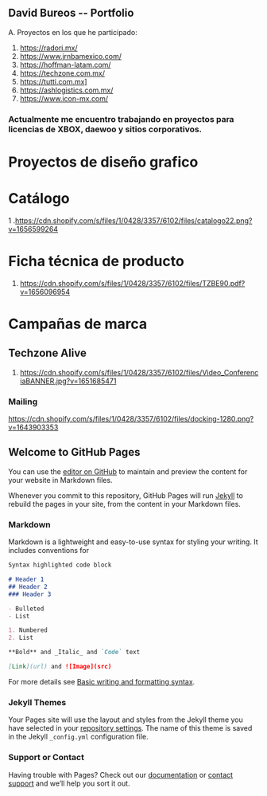 ##  David Bureos -- Portfolio


A. Proyectos en los que he participado:

1. https://radori.mx/
2. https://www.jrnbamexico.com/
3. https://hoffman-latam.com/
4. https://techzone.com.mx/
5. https://tutti.com.mx]
6. https://ashlogistics.com.mx/
7. https://www.icon-mx.com/

### Actualmente me encuentro trabajando en proyectos para licencias de  XBOX, daewoo y sitios corporativos.


# Proyectos de diseño grafico

# Catálogo 
1 .https://cdn.shopify.com/s/files/1/0428/3357/6102/files/catalogo22.png?v=1656599264

# Ficha técnica de producto 
1. https://cdn.shopify.com/s/files/1/0428/3357/6102/files/TZBE90.pdf?v=1656096954

# Campañas de marca

## Techzone Alive
1. https://cdn.shopify.com/s/files/1/0428/3357/6102/files/Video_ConferenciaBANNER.jpg?v=1651685471

### Mailing 
https://cdn.shopify.com/s/files/1/0428/3357/6102/files/docking-1280.png?v=1643903353









## Welcome to GitHub Pages

You can use the [editor on GitHub](https://github.com/daveinwords/portfolio/edit/gh-pages/index.md) to maintain and preview the content for your website in Markdown files.

Whenever you commit to this repository, GitHub Pages will run [Jekyll](https://jekyllrb.com/) to rebuild the pages in your site, from the content in your Markdown files.

### Markdown

Markdown is a lightweight and easy-to-use syntax for styling your writing. It includes conventions for

```markdown
Syntax highlighted code block

# Header 1
## Header 2
### Header 3

- Bulleted
- List

1. Numbered
2. List

**Bold** and _Italic_ and `Code` text

[Link](url) and ![Image](src)
```

For more details see [Basic writing and formatting syntax](https://docs.github.com/en/github/writing-on-github/getting-started-with-writing-and-formatting-on-github/basic-writing-and-formatting-syntax).

### Jekyll Themes

Your Pages site will use the layout and styles from the Jekyll theme you have selected in your [repository settings](https://github.com/daveinwords/portfolio/settings/pages). The name of this theme is saved in the Jekyll `_config.yml` configuration file.

### Support or Contact

Having trouble with Pages? Check out our [documentation](https://docs.github.com/categories/github-pages-basics/) or [contact support](https://support.github.com/contact) and we’ll help you sort it out.
